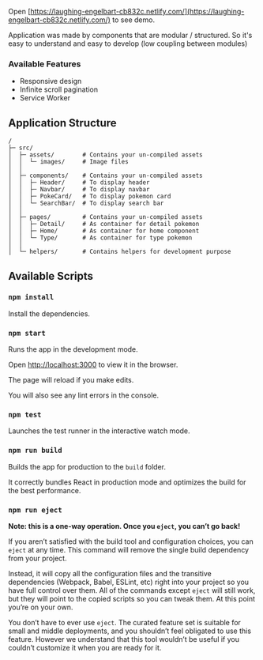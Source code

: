 Open [https://laughing-engelbart-cb832c.netlify.com/](https://laughing-engelbart-cb832c.netlify.com/) to see demo.

Application was made by components that are modular / structured. So it's easy to understand and easy to develop (low coupling between modules)

### Available Features
- Responsive design
- Infinite scroll pagination
- Service Worker

## Application Structure

```
/
├─ src/
│  ├─ assets/        # Contains your un-compiled assets
│  │  └─ images/     # Image files
│  │
│  ├─ components/    # Contains your un-compiled assets
│  │  ├─ Header/     # To display header
│  │  ├─ Navbar/     # To display navbar
│  │  ├─ PokeCard/   # To display pokemon card
│  │  └─ SearchBar/  # To display search bar
│  │
│  ├─ pages/         # Contains your un-compiled assets
│  │  ├─ Detail/     # As container for detail pokemon
│  │  ├─ Home/       # As container for home component
│  │  └─ Type/       # As container for type pokemon
│  │
│  └─ helpers/       # Contains helpers for development purpose
```

  

## Available Scripts

### `npm install`

Install the dependencies.<br>  

### `npm start`

Runs the app in the development mode.<br>

Open [http://localhost:3000](http://localhost:3000) to view it in the browser.

The page will reload if you make edits.<br>

You will also see any lint errors in the console.

  

### `npm test`

Launches the test runner in the interactive watch mode.<br>


### `npm run build`

Builds the app for production to the `build` folder.<br>

It correctly bundles React in production mode and optimizes the build for the best performance.


### `npm run eject`

**Note: this is a one-way operation. Once you `eject`, you can’t go back!** 

If you aren’t satisfied with the build tool and configuration choices, you can `eject` at any time. This command will remove the single build dependency from your project.

Instead, it will copy all the configuration files and the transitive dependencies (Webpack, Babel, ESLint, etc) right into your project so you have full control over them. All of the commands except `eject` will still work, but they will point to the copied scripts so you can tweak them. At this point you’re on your own.

You don’t have to ever use `eject`. The curated feature set is suitable for small and middle deployments, and you shouldn’t feel obligated to use this feature. However we understand that this tool wouldn’t be useful if you couldn’t customize it when you are ready for it.